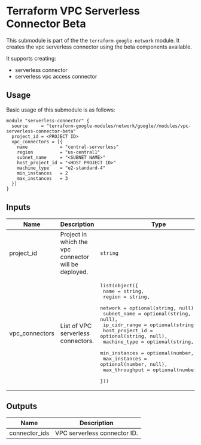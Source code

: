 # Terraform VPC Serverless Connector Beta

This submodule is part of the the `terraform-google-network` module. It creates the vpc serverless connector using the beta components available.

It supports creating:

- serverless connector
- serverless vpc access connector

## Usage

Basic usage of this submodule is as follows:

```hcl
module "serverless-connector" {
  source     = "terraform-google-modules/network/google//modules/vpc-serverless-connector-beta"
  project_id = <PROJECT ID>
  vpc_connectors = [{
    name            = "central-serverless"
    region          = "us-central1"
    subnet_name     = "<SUBNET NAME>"
    host_project_id = "<HOST PROJECT ID>"
    machine_type    = "e2-standard-4"
    min_instances   = 2
    max_instances   = 3
  }]
}
```

<!-- BEGINNING OF PRE-COMMIT-TERRAFORM DOCS HOOK -->
## Inputs

| Name | Description | Type | Default | Required |
|------|-------------|------|---------|:--------:|
| project\_id | Project in which the vpc connector will be deployed. | `string` | n/a | yes |
| vpc\_connectors | List of VPC serverless connectors. | <pre>list(object({<br>    name            = string,<br>    region          = string,<br>    network         = optional(string, null),<br>    subnet_name     = optional(string, null),<br>    ip_cidr_range   = optional(string, null),<br>    host_project_id = optional(string, null),<br>    machine_type    = optional(string, null),<br>    min_instances   = optional(number, null),<br>    max_instances   = optional(number, null),<br>    max_throughput  = optional(number, null)<br>  }))</pre> | `[]` | no |

## Outputs

| Name | Description |
|------|-------------|
| connector\_ids | VPC serverless connector ID. |

<!-- END OF PRE-COMMIT-TERRAFORM DOCS HOOK -->
